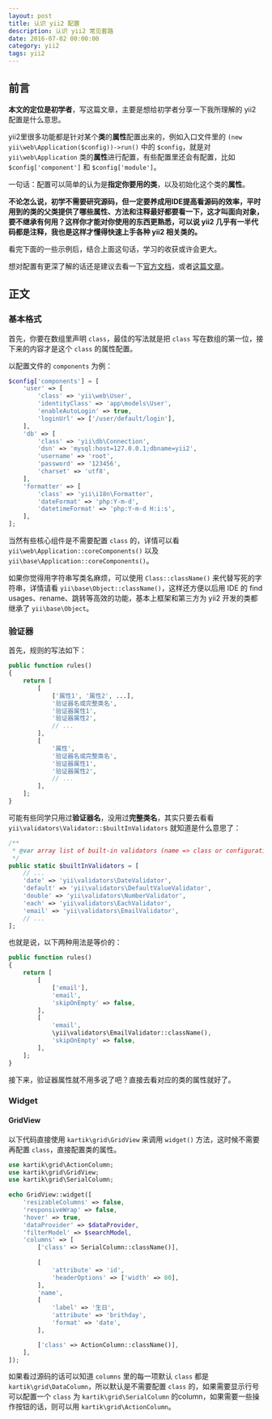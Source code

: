 ```yaml
---
layout: post
title: 认识 yii2 配置
description: 认识 yii2 常见套路
date: 2016-07-02 00:00:00
category: yii2
tags: yii2
---
```


## 前言

**本文的定位是初学者**，写这篇文章，主要是想给初学者分享一下我所理解的 yii2 配置是什么意思。

yii2里很多功能都是针对某个**类**的**属性**配置出来的，例如入口文件里的 `(new yii\web\Application($config))->run()` 中的 `$config`，就是对 `yii\web\Application` 类的**属性**进行配置，有些配置里还会有配置，比如 `$config['component']` 和 `$config['module']`。

一句话：配置可以简单的认为是**指定你要用的类**，以及初始化这个类的**属性**。

**不论怎么说，初学不需要研究源码，但一定要养成用IDE提高看源码的效率，平时用到的类的父类提供了哪些属性、方法和注释最好都要看一下，这才叫面向对象，要不继承有何用？这样你才能对你使用的东西更熟悉，可以说 yii2 几乎有一半代码都是注释，我也是这样才懂得快速上手各种 yii2 相关类的。**

看完下面的一些示例后，结合上面这句话，学习的收获或许会更大。

想对配置有更深了解的话还是建议去看一下[官方文档](http://www.yiiframework.com/doc-2.0/guide-concept-configurations.html)，或者[这篇文章](http://www.digpage.com/configuration.html)。

## 正文

### 基本格式

首先，你要在数组里声明 `class`，最佳的写法就是把 `class` 写在数组的第一位，接下来的内容才是这个 `class` 的属性配置。

以配置文件的 `components` 为例：

```php
$config['components'] = [
    'user' => [
        'class' => 'yii\web\User',
        'identityClass' => 'app\models\User',
        'enableAutoLogin' => true,
        'loginUrl' => ['/user/default/login'],
    ],
    'db' => [
        'class' => 'yii\db\Connection',
        'dsn' => 'mysql:host=127.0.0.1;dbname=yii2',
        'username' => 'root',
        'password' => '123456',
        'charset' => 'utf8',
    ],
    'formatter' => [
        'class' => 'yii\i18n\Formatter',
        'dateFormat' => 'php:Y-m-d',
        'datetimeFormat' => 'php:Y-m-d H:i:s',
    ],
];
```

当然有些核心组件是不需要配置 `class` 的，详情可以看 `yii\web\Application::coreComponents()` 以及 `yii\base\Application::coreComponents()`。

如果你觉得用字符串写类名麻烦，可以使用 `Class::className()` 来代替写死的字符串，详情请看 `yii\base\Object::className()`，这样还方便以后用 IDE 的 find usages、rename、跳转等高效的功能，基本上框架和第三方为 yii2 开发的类都继承了 `yii\base\Object`。

### 验证器

首先，规则的写法如下：

```php
public function rules()
{
    return [
        [
            ['属性1', '属性2', ...],
            '验证器名或完整类名',
            '验证器属性1',
            '验证器属性2',
            // ...
        ],
        [
            '属性',
            '验证器名或完整类名',
            '验证器属性1',
            '验证器属性2',
            // ...
        ],
    ];
}
```

可能有些同学只用过**验证器名**，没用过**完整类名**，其实只要去看看 `yii\validators\Validator::$builtInValidators` 就知道是什么意思了：

```php
/**
 * @var array list of built-in validators (name => class or configuration)
 */
public static $builtInValidators = [
    // ...
    'date' => 'yii\validators\DateValidator',
    'default' => 'yii\validators\DefaultValueValidator',
    'double' => 'yii\validators\NumberValidator',
    'each' => 'yii\validators\EachValidator',
    'email' => 'yii\validators\EmailValidator',
    // ...
];
```

也就是说，以下两种用法是等价的：

```php
public function rules()
{
    return [
        [
            ['email'],
            'email',
            'skipOnEmpty' => false,
        ],
        [
            'email',
            \yii\validators\EmailValidator::className(),
            'skipOnEmpty' => false,
        ],
    ];
}
```

接下来，验证器属性就不用多说了吧？直接去看对应的类的属性就好了。

### Widget

#### GridView

以下代码直接使用 `kartik\grid\GridView` 来调用 `widget()` 方法，这时候不需要再配置 `class`，直接配置类的属性。

```php
use kartik\grid\ActionColumn;
use kartik\grid\GridView;
use kartik\grid\SerialColumn;
 
echo GridView::widget([
    'resizableColumns' => false,
    'responsiveWrap' => false,
    'hover' => true,
    'dataProvider' => $dataProvider,
    'filterModel' => $searchModel,
    'columns' => [
        ['class' => SerialColumn::className()],
        
        [
            'attribute' => 'id',
            'headerOptions' => ['width' => 80],
        ],
        'name',
        [
            'label' => '生日',
            'attribute' => 'brithday',
            'format' => 'date',
        ],

        ['class' => ActionColumn::className()],
    ],
]);
```

如果看过源码的话可以知道 `columns` 里的每一项默认 `class` 都是 `kartik\grid\DataColumn`，所以默认是不需要配置 `class` 的，如果需要显示行号可以配置一个 `class` 为 `kartik\grid\SerialColumn` 的column，如果需要一些操作按钮的话，则可以用 `kartik\grid\ActionColumn`。
